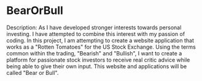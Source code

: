# BearOrBull

Description:
As I have developed stronger interests towards personal investing. I have attempted to combine this interest with my passion of coding. In this project, I am attempting to create a website application that works as a "Rotten Tomatoes" for the US Stock Exchange. Using the terms common within the trading, "Bearish" and "Bullish", I want to create a platform for passionate stock investors to receive real critic advice while being able to give their own input. This website and applications will be called "Bear or Bull". 
